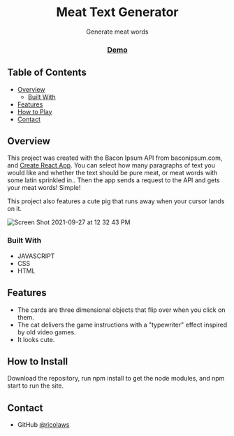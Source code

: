 <h1 align="center">Meat Text Generator</h1>

<div align="center">
   Generate meat words 
</div>

<div align="center">
  <h3>
    <a href="https://practical-carson-06e218.netlify.app">
      Demo
    </a>
  </h3>
</div>

<!-- TABLE OF CONTENTS -->

## Table of Contents

- [Overview](#overview)
  - [Built With](#built-with)
- [Features](#features)
- [How to Play](#how-to-play)
- [Contact](#contact)

<!-- OVERVIEW -->

## Overview

This project was created with the Bacon Ipsum API from baconipsum.com, and [Create React App](https://github.com/facebook/create-react-app).
You can select how many paragraphs of text you would like and whether the text should be pure meat, or meat words with some latin sprinkled in..
Then the app sends a request to the API and gets your meat words! Simple!

This project also features a cute pig that runs away when your cursor lands on it.

![Screen Shot 2021-09-27 at 12 32 43 PM](https://user-images.githubusercontent.com/41934323/134973191-0d901e8b-2396-4fdf-b010-0458536f319a.png)

### Built With

- JAVASCRIPT
- CSS
- HTML

## Features

 - The cards are three dimensional objects that flip over when you click on them. 
 - The cat delivers the game instructions with a "typewriter" effect inspired by old video games.
 - It looks cute.

## How to Install

Download the repository, run npm install to get the node modules, and npm start to run the site.

## Contact

- GitHub [@ricolaws](https://github.com/ricolaws)
